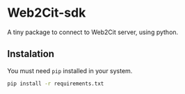 # Web2Cit-sdk

A tiny package to connect to Web2Cit server, using python.

## Instalation
You must need `pip` installed in your system.

```bash
pip install -r requirements.txt
```